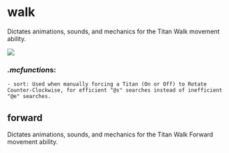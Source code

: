 # walk
Dictates animations, sounds, and mechanics for the Titan Walk movement ability.

![](https://media.giphy.com/media/26FfhLJnsv2rLYiRO/giphy.gif)

### *.mcfunction*s:
    - sort: Used when manually forcing a Titan (On or Off) to Rotate Counter-Clockwise, for efficient "@s" searches instead of inefficient "@e" searches.

## forward
Dictates animations, sounds, and mechanics for the Titan Walk Forward movement ability.
